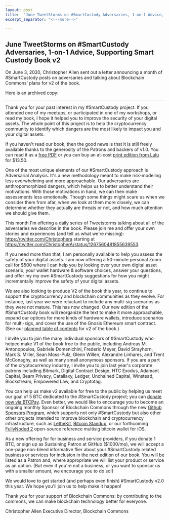```yaml
---
layout: post
title:  "June TweetStorms on #SmartCustody Adversaries, 1-on-1 Advice, Supporting Smart Custody Book v2"
excerpt_separator: "<!--more-->"

---
```


## June TweetStorms on #SmartCustody Adversaries, 1-on-1 Advice, Supporting Smart Custody Book v2

On June 3, 2020, Christopher Allen sent out a letter announcing a month of #SmartCustody posts on adversaries and talking about Blockchain Commons' plans for v2 of the book.

Here is an archived copy:

------

Thank you for your past interest in my #SmartCustody project. If you attended one of my meetups, or participated in one of my workshops, or read my book, I hope it helped you to improve the security of your digital assets. The whole point of this project is to help the cryptocurrency community to identify which dangers are the most likely to impact you and your digital assets.

If you haven't read our book, then the good news is that it is still freely available thanks to the generosity of the Patrons and backers of v1.0. You can read it as a <a href="https://bit.ly/SmartCustodyBookV101">free PDF</a> or you can buy an at-cost <a href="https://bit.ly/SmartCustodyBookViaLulu">print edition from Lulu</a> for $13.50.

One of the most unique elements of our #SmartCustody approach is Adversarial Analysis. It's a new methodology meant to make risk-modeling less overwhelming and more approachable. Our adversaries are anthropomorphized dangers, which helps us to better understand their motivations. With those motivations in hand, we can then make assessments less emotionally. Though some things might scare us when we consider them from afar, when we look at them more closely, we can determine whether they actually are threats or not, and how much attention we should give them.

This month I'm offering a daily series of Tweetstorms talking about all of the adversaries we describe in the book. Please join me and offer your own stories and experiences (and tell us what we're missing): <a href="https://twitter.com/Christophera">https://twitter.com/Christophera</a> starting at <a href="https://twitter.com/ChristopherA/status/1267560481855639553">https://twitter.com/ChristopherA/status/1267560481855639553</a>.

<!--more-->

If you need more than that, I am personally available to help you assess the safety of your digital assets. I am now offering a 50-minute personal Zoom call for $500 where I can help you by looking over your own digital asset scenario, your wallet hardware & software choices, answer your questions, and offer my my own #SmartCustody suggestions for how you might incrementally improve the safety of your digital assets.

We are also looking to produce V2 of the book this year, to continue to support the cryptocurrency and blockchain communities as they evolve. For instance, last year we were reluctant to include any multi-sig scenarios as they were not mature. This has now changed. Our new edition of the #SmartCustody book will reorganize the text to make it more approachable, expand our options for more kinds of hardware wallets, introduce scenarios for multi-sigs, and cover the use of the Gnosis Ethereum smart contract. (See our <a href="https://github.com/BlockchainCommons/SmartCustodyBook/blob/master/TODO.md">planned table of contents</a> for v2 of the book.)

I invite you to join the many individual sponsors of #SmartCustody who helped make V1 of the book free to the public, including Andreas M. Antonopoulos, Gabriele Domenichini, Frederic Meyer, David Strayhorn, Mark S. Miller, Sean Moss-Pulz, Glenn Willen, Alexandre Linhares, and Trent McConaghy, as well as many small anonymous sponsors. If you are a part of the cryptocurrency industry, I invite you to join last year's corporate patrons including Bitmark, Digital Contract Design, HTC Exodus, Adamant Capital, Beam Privacy, Catallaxy, Ledger, Unchained Capital, Winstead, Blockstream, Empowered Law, and Cryptotag.

You can help us make v2 available for free to the public by helping us meet our goal of 5 BTC dedicated to the #SmartCustody project; you can <a href="https://smartcustody.btcpay.blockchaincommons.com/">donate now via BTCPay</a>. Even better, we would like to encourage you to become an ongoing monthly Sponsor of Blockchain Commons through the new <a href="https://github.com/sponsors/BlockchainCommons">Github Sponsors Program</a>, which supports not only #SmartCustody but also other other projects intended to improve blockchain and cryptocurrency infrastructure, such as <a href="https://github.com/blockchainCommons/bc-lethekit">LetheKit</a>, <a href="https://github.com/BlockchainCommons/Gordian">Bitcoin Standup</a>, or our forthcoming <a href="https://github.com/BlockchainCommons/GordianWallet-iOS">FullyNoded 2</a> open-source reference multisig bitcoin wallet for iOS.

As a new offering for for business and service providers, if you donate 1 BTC, or sign up as Sustaining Patron at GitHub ($1000/mo), we will accept a one-page non-bleed informative flier about your #SmartCustody related business or services for inclusion in the next edition of our book. You will be listed as a Patron and, where appropriate we will list your product or service as an option. (But even if you're not a business, or you want to sponsor us with a smaller amount, we encourage you to do so!)

We would love to get started (and perhaps even finish) #SmartCustody v2.0 this year. We hope you'll join us to help make it happen!

Thank you for your support of Blockchain Commons: by contributing to the commons, we can make blockchain technology better for everyone.

Christopher Allen
Executive Director, Blockchain Commons

